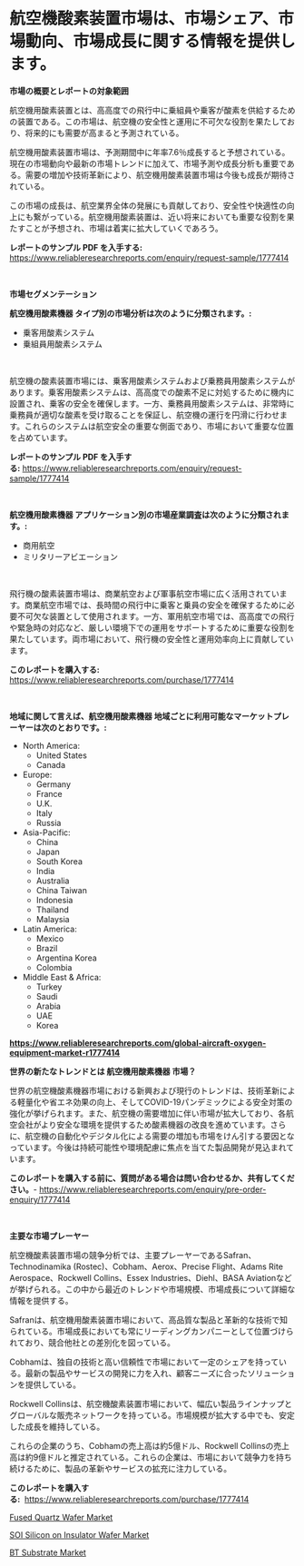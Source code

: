 <p><h1>航空機酸素装置市場は、市場シェア、市場動向、市場成長に関する情報を提供します。</h1></p><p><strong>市場の概要とレポートの対象範囲</strong></p>
<p><p>航空機用酸素装置とは、高高度での飛行中に乗組員や乗客が酸素を供給するための装置である。この市場は、航空機の安全性と運用に不可欠な役割を果たしており、将来的にも需要が高まると予測されている。</p><p>航空機用酸素装置市場は、予測期間中に年率7.6％成長すると予想されている。現在の市場動向や最新の市場トレンドに加えて、市場予測や成長分析も重要である。需要の増加や技術革新により、航空機用酸素装置市場は今後も成長が期待されている。</p><p>この市場の成長は、航空業界全体の発展にも貢献しており、安全性や快適性の向上にも繋がっている。航空機用酸素装置は、近い将来においても重要な役割を果たすことが予想され、市場は着実に拡大していくであろう。</p></p>
<p><strong>レポートのサンプル PDF を入手する:</strong> <a href="https://www.reliableresearchreports.com/enquiry/request-sample/1777414">https://www.reliableresearchreports.com/enquiry/request-sample/1777414</a></p>
<p>&nbsp;</p>
<p><strong>市場セグメンテーション</strong></p>
<p><strong>航空機用酸素機器 タイプ別の市場分析は次のように分類されます。:</strong></p>
<p><ul><li>乗客用酸素システム</li><li>乗組員用酸素システム</li></ul></p>
<p>&nbsp;</p>
<p><p>航空機の酸素装置市場には、乗客用酸素システムおよび乗務員用酸素システムがあります。乗客用酸素システムは、高高度での酸素不足に対処するために機内に設置され、乗客の安全を確保します。一方、乗務員用酸素システムは、非常時に乗務員が適切な酸素を受け取ることを保証し、航空機の運行を円滑に行わせます。これらのシステムは航空安全の重要な側面であり、市場において重要な位置を占めています。</p></p>
<p><strong>レポートのサンプル PDF を入手する:</strong>&nbsp;<a href="https://www.reliableresearchreports.com/enquiry/request-sample/1777414">https://www.reliableresearchreports.com/enquiry/request-sample/1777414</a></p>
<p>&nbsp;</p>
<p><strong> 航空機用酸素機器 アプリケーション別の市場産業調査は次のように分類されます。:</strong></p>
<p><ul><li>商用航空</li><li>ミリタリーアビエーション</li></ul></p>
<p>&nbsp;</p>
<p><p>飛行機の酸素装置市場は、商業航空および軍事航空市場に広く活用されています。商業航空市場では、長時間の飛行中に乗客と乗員の安全を確保するために必要不可欠な装置として使用されます。一方、軍用航空市場では、高高度での飛行や緊急時の対応など、厳しい環境下での運用をサポートするために重要な役割を果たしています。両市場において、飛行機の安全性と運用効率向上に貢献しています。</p></p>
<p><strong>このレポートを購入する:</strong>&nbsp; <a href="https://www.reliableresearchreports.com/purchase/1777414">https://www.reliableresearchreports.com/purchase/1777414</a></p>
<p>&nbsp;</p>
<p><strong>地域に関して言えば、航空機用酸素機器 地域ごとに利用可能なマーケットプレーヤーは次のとおりです。:</strong></p>
<p><ul>
    <li>
        North America:
        <ul>
            <li>United States</li>
            <li>Canada</li>
        </ul>
    </li>
    <li>
        Europe:
        <ul>
            <li>Germany</li>
            <li>France</li>
            <li>U.K.</li>
            <li>Italy</li>
            <li>Russia</li>
        </ul>
    </li>
    <li>
        Asia-Pacific:
        <ul>
            <li>China</li>
            <li>Japan</li>
            <li>South Korea</li>
            <li>India</li>
            <li>Australia</li>
            <li>China Taiwan</li>
            <li>Indonesia</li>
            <li>Thailand</li>
            <li>Malaysia</li>
        </ul>
    </li>
    <li>
        Latin America:
        <ul>
            <li>Mexico</li>
            <li>Brazil</li>
            <li>Argentina Korea</li>
            <li>Colombia</li>
        </ul>
    </li>
    <li>
        Middle East & Africa:
        <ul>
            <li>Turkey</li>
            <li>Saudi</li>
            <li>Arabia</li>
            <li>UAE</li>
            <li>Korea</li>
        </ul>
    </li>
    </ul></p>
<p><strong><a href="https://www.reliableresearchreports.com/global-aircraft-oxygen-equipment-market-r1777414">https://www.reliableresearchreports.com/global-aircraft-oxygen-equipment-market-r1777414</a></strong>&nbsp;</p>
<p><strong>世界の新たなトレンドとは 航空機用酸素機器 市場？</strong></p>
<p><p>世界の航空機酸素機器市場における新興および現行のトレンドは、技術革新による軽量化や省エネ効果の向上、そしてCOVID-19パンデミックによる安全対策の強化が挙げられます。また、航空機の需要増加に伴い市場が拡大しており、各航空会社がより安全な環境を提供するため酸素機器の改良を進めています。さらに、航空機の自動化やデジタル化による需要の増加も市場をけん引する要因となっています。今後は持続可能性や環境配慮に焦点を当てた製品開発が見込まれています。</p></p>
<p><strong>このレポートを購入する前に、質問がある場合は問い合わせるか、共有してください。</strong>- <a href="https://www.reliableresearchreports.com/enquiry/pre-order-enquiry/1777414">https://www.reliableresearchreports.com/enquiry/pre-order-enquiry/1777414</a></p>
<p>&nbsp;</p>
<p><strong>主要な市場プレーヤー</strong></p>
<p><p>航空機酸素装置市場の競争分析では、主要プレーヤーであるSafran、Technodinamika (Rostec)、Cobham、Aerox、Precise Flight、Adams Rite Aerospace、Rockwell Collins、Essex Industries、Diehl、BASA Aviationなどが挙げられる。この中から最近のトレンドや市場規模、市場成長について詳細な情報を提供する。</p><p>Safranは、航空機用酸素装置市場において、高品質な製品と革新的な技術で知られている。市場成長においても常にリーディングカンパニーとして位置づけられており、競合他社との差別化を図っている。</p><p>Cobhamは、独自の技術と高い信頼性で市場において一定のシェアを持っている。最新の製品やサービスの開発に力を入れ、顧客ニーズに合ったソリューションを提供している。</p><p>Rockwell Collinsは、航空機酸素装置市場において、幅広い製品ラインナップとグローバルな販売ネットワークを持っている。市場規模が拡大する中でも、安定した成長を維持している。</p><p>これらの企業のうち、Cobhamの売上高は約5億ドル、Rockwell Collinsの売上高は約9億ドルと推定されている。これらの企業は、市場において競争力を持ち続けるために、製品の革新やサービスの拡充に注力している。</p></p>
<p><strong>このレポートを購入する:</strong>&nbsp;&nbsp;<a href="https://www.reliableresearchreports.com/purchase/1777414">https://www.reliableresearchreports.com/purchase/1777414</a></p>
<p><p><a href="https://unruly-ladybug-44b.notion.site/Fused-Quartz-Wafer-Market-Furnishes-Information-on-Market-Share-Market-Trends-and-Market-Growth-cf5491fd554140bebe0f997b19d60de6">Fused Quartz Wafer Market</a></p><p><a href="https://meowing-lemming-dd3.notion.site/SOI-Silicon-on-Insulator-Wafer-Market-Size-Reveals-the-Best-Marketing-Channels-In-Global-Industry-aa8e40522a094a63b851ae6c5529c59c">SOI Silicon on Insulator Wafer Market</a></p><p><a href="https://shimmer-gardenia-37a.notion.site/BT-Substrate-Market-Insights-into-Market-CAGR-Market-Trends-and-Growth-Strategies-eb15af8c291a4962a2c0d72a8d05c7a3">BT Substrate Market</a></p></p>